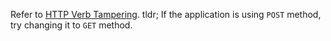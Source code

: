 Refer to [HTTP Verb Tampering](obsidian://open?vault=security-notes&file=Offensive%20Security%2FWeb%20Application%20Security%2FServer-side%20Vulnerabilities%2FHTTP%20Verb%20Tampering%2FIntroduction). tldr; If the application is using `POST` method, try changing it to `GET` method.